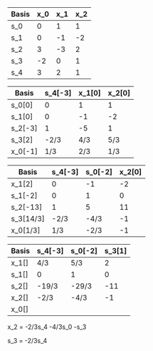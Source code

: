 | Basis | x_0 | x_1 | x_2 |
| ----- | --- | --- | --- |
| s_0   | 0   | 1   | 1   |
| s_1   | 0   | -1  | -2  |
| s_2   | 3   | -3  | 2   |
| s_3   | -2  | 0   | 1   |
| s_4   | 3   | 2   | 1   |

| Basis   | s_4[-3] | x_1[0] | x_2[0] |
| ------- | ------- | ------ | ------ |
| s_0[0]  | 0       | 1      | 1      |
| s_1[0]  | 0       | -1     | -2     |
| s_2[-3] | 1       | -5     | 1      |
| s_3[2]  | -2/3    | 4/3    | 5/3    |
| x_0[-1] | 1/3     | 2/3    | 1/3    |

| Basis     | s_4[-3] | s_0[-2] | x_2[0] |
| --------- | ------- | ------- | ------ |
| x_1[2]    | 0       | -1      | -2     |
| s_1[-2]   | 0       | 1       | 0      |
| s_2[-13]  | 1       | 5       | 11     |
| s_3[14/3] | -2/3    | -4/3    | -1     |
| x_0[1/3]  | 1/3     | -2/3    | -1     |

| Basis | s_4[-3] | s_0[-2] | s_3[1] |
| ----- | ------- | ------- | ------ |
| x_1[] | 4/3     | 5/3     | 2      |
| s_1[] | 0       | 1       | 0      |
| s_2[] | -19/3   | -29/3   | -11    | 
| x_2[] | -2/3    | -4/3    | -1     |
| x_0[] |         |         |        |

x_2 = -2/3s_4 -4/3s_0 -s_3

s_3 = -2/3s_4 